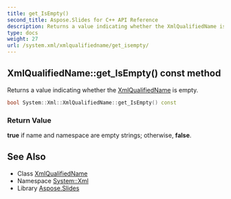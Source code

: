 ```yaml
---
title: get_IsEmpty()
second_title: Aspose.Slides for C++ API Reference
description: Returns a value indicating whether the XmlQualifiedName is empty.
type: docs
weight: 27
url: /system.xml/xmlqualifiedname/get_isempty/
---
```

## XmlQualifiedName::get_IsEmpty() const method


Returns a value indicating whether the [XmlQualifiedName](../) is empty.

```cpp
bool System::Xml::XmlQualifiedName::get_IsEmpty() const
```


### Return Value

**true** if name and namespace are empty strings; otherwise, **false**.

## See Also

* Class [XmlQualifiedName](../)
* Namespace [System::Xml](../../)
* Library [Aspose.Slides](../../../)